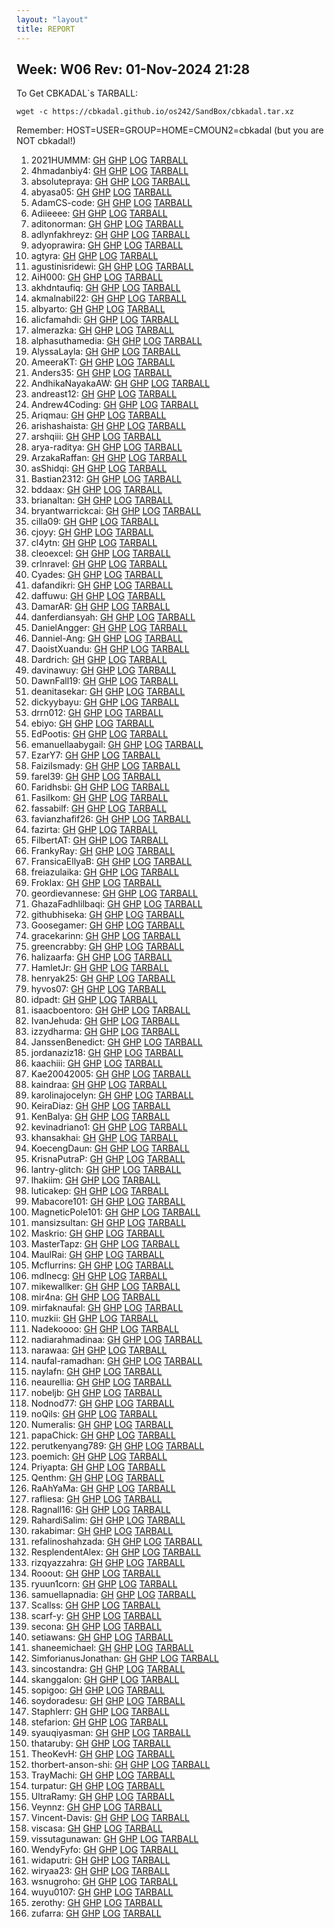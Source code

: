 ```yaml
---
layout: "layout"
title: REPORT
---
```


## Week: W06 Rev: 01-Nov-2024 21:28

To Get CBKADAL`s TARBALL:

```
wget -c https://cbkadal.github.io/os242/SandBox/cbkadal.tar.xz

```


Remember: HOST=USER=GROUP=HOME=CMOUN2=cbkadal (but you are NOT cbkadal!)


001. 2021HUMMM: [GH](https://github.com/2021HUMMM/os242/) [GHP](https://2021HUMMM.github.io/os242/) [LOG](https://2021HUMMM.github.io/os242/TXT/mylog.txt) [TARBALL](2021HUMMM.tar.xz.txt)<br>
002. 4hmadanbiy4: [GH](https://github.com/4hmadanbiy4/os242/) [GHP](https://4hmadanbiy4.github.io/os242/) [LOG](https://4hmadanbiy4.github.io/os242/TXT/mylog.txt) [TARBALL](4hmadanbiy4.tar.xz.txt)<br>
003. absolutepraya: [GH](https://github.com/absolutepraya/os242/) [GHP](https://absolutepraya.github.io/os242/) [LOG](https://absolutepraya.github.io/os242/TXT/mylog.txt) [TARBALL](absolutepraya.tar.xz.txt)<br>
004. abyasa05: [GH](https://github.com/abyasa05/os242/) [GHP](https://abyasa05.github.io/os242/) [LOG](https://abyasa05.github.io/os242/TXT/mylog.txt) [TARBALL](abyasa05.tar.xz.txt)<br>
005. AdamCS-code: [GH](https://github.com/AdamCS-code/os242/) [GHP](https://AdamCS-code.github.io/os242/) [LOG](https://AdamCS-code.github.io/os242/TXT/mylog.txt) [TARBALL](AdamCS-code.tar.xz.txt)<br>
006. Adiieeee: [GH](https://github.com/Adiieeee/os242/) [GHP](https://Adiieeee.github.io/os242/) [LOG](https://Adiieeee.github.io/os242/TXT/mylog.txt) [TARBALL](Adiieeee.tar.xz.txt)<br>
007. aditonorman: [GH](https://github.com/aditonorman/os242/) [GHP](https://aditonorman.github.io/os242/) [LOG](https://aditonorman.github.io/os242/TXT/mylog.txt) [TARBALL](aditonorman.tar.xz.txt)<br>
008. adlynfakhreyz: [GH](https://github.com/adlynfakhreyz/os242/) [GHP](https://adlynfakhreyz.github.io/os242/) [LOG](https://adlynfakhreyz.github.io/os242/TXT/mylog.txt) [TARBALL](adlynfakhreyz.tar.xz.txt)<br>
009. adyoprawira: [GH](https://github.com/adyoprawira/os242/) [GHP](https://adyoprawira.github.io/os242/) [LOG](https://adyoprawira.github.io/os242/TXT/mylog.txt) [TARBALL](adyoprawira.tar.xz.txt)<br>
010. agtyra: [GH](https://github.com/agtyra/os242/) [GHP](https://agtyra.github.io/os242/) [LOG](https://agtyra.github.io/os242/TXT/mylog.txt) [TARBALL](agtyra.tar.xz.txt)<br>
011. agustinisridewi: [GH](https://github.com/agustinisridewi/os242/) [GHP](https://agustinisridewi.github.io/os242/) [LOG](https://agustinisridewi.github.io/os242/TXT/mylog.txt) [TARBALL](agustinisridewi.tar.xz.txt)<br>
012. AiH000: [GH](https://github.com/AiH000/os242/) [GHP](https://AiH000.github.io/os242/) [LOG](https://AiH000.github.io/os242/TXT/mylog.txt) [TARBALL](AiH000.tar.xz.txt)<br>
013. akhdntaufiq: [GH](https://github.com/akhdntaufiq/os242/) [GHP](https://akhdntaufiq.github.io/os242/) [LOG](https://akhdntaufiq.github.io/os242/TXT/mylog.txt) [TARBALL](akhdntaufiq.tar.xz.txt)<br>
014. akmalnabil22: [GH](https://github.com/akmalnabil22/os242/) [GHP](https://akmalnabil22.github.io/os242/) [LOG](https://akmalnabil22.github.io/os242/TXT/mylog.txt) [TARBALL](akmalnabil22.tar.xz.txt)<br>
015. albyarto: [GH](https://github.com/albyarto/os242/) [GHP](https://albyarto.github.io/os242/) [LOG](https://albyarto.github.io/os242/TXT/mylog.txt) [TARBALL](albyarto.tar.xz.txt)<br>
016. alicfamahdi: [GH](https://github.com/alicfamahdi/os242/) [GHP](https://alicfamahdi.github.io/os242/) [LOG](https://alicfamahdi.github.io/os242/TXT/mylog.txt) [TARBALL](alicfamahdi.tar.xz.txt)<br>
017. almerazka: [GH](https://github.com/almerazka/os242/) [GHP](https://almerazka.github.io/os242/) [LOG](https://almerazka.github.io/os242/TXT/mylog.txt) [TARBALL](almerazka.tar.xz.txt)<br>
018. alphasuthamedia: [GH](https://github.com/alphasuthamedia/os242/) [GHP](https://alphasuthamedia.github.io/os242/) [LOG](https://alphasuthamedia.github.io/os242/TXT/mylog.txt) [TARBALL](alphasuthamedia.tar.xz.txt)<br>
019. AlyssaLayla: [GH](https://github.com/AlyssaLayla/os242/) [GHP](https://AlyssaLayla.github.io/os242/) [LOG](https://AlyssaLayla.github.io/os242/TXT/mylog.txt) [TARBALL](AlyssaLayla.tar.xz.txt)<br>
020. AmeeraKT: [GH](https://github.com/AmeeraKT/os242/) [GHP](https://AmeeraKT.github.io/os242/) [LOG](https://AmeeraKT.github.io/os242/TXT/mylog.txt) [TARBALL](AmeeraKT.tar.xz.txt)<br>
021. Anders35: [GH](https://github.com/Anders35/os242/) [GHP](https://Anders35.github.io/os242/) [LOG](https://Anders35.github.io/os242/TXT/mylog.txt) [TARBALL](Anders35.tar.xz.txt)<br>
022. AndhikaNayakaAW: [GH](https://github.com/AndhikaNayakaAW/os242/) [GHP](https://AndhikaNayakaAW.github.io/os242/) [LOG](https://AndhikaNayakaAW.github.io/os242/TXT/mylog.txt) [TARBALL](AndhikaNayakaAW.tar.xz.txt)<br>
023. andreast12: [GH](https://github.com/andreast12/os242/) [GHP](https://andreast12.github.io/os242/) [LOG](https://andreast12.github.io/os242/TXT/mylog.txt) [TARBALL](andreast12.tar.xz.txt)<br>
024. Andrew4Coding: [GH](https://github.com/Andrew4Coding/os242/) [GHP](https://Andrew4Coding.github.io/os242/) [LOG](https://Andrew4Coding.github.io/os242/TXT/mylog.txt) [TARBALL](Andrew4Coding.tar.xz.txt)<br>
025. Ariqmau: [GH](https://github.com/Ariqmau/os242/) [GHP](https://Ariqmau.github.io/os242/) [LOG](https://Ariqmau.github.io/os242/TXT/mylog.txt) [TARBALL](Ariqmau.tar.xz.txt)<br>
026. arishashaista: [GH](https://github.com/arishashaista/os242/) [GHP](https://arishashaista.github.io/os242/) [LOG](https://arishashaista.github.io/os242/TXT/mylog.txt) [TARBALL](arishashaista.tar.xz.txt)<br>
027. arshqiii: [GH](https://github.com/arshqiii/os242/) [GHP](https://arshqiii.github.io/os242/) [LOG](https://arshqiii.github.io/os242/TXT/mylog.txt) [TARBALL](arshqiii.tar.xz.txt)<br>
028. arya-raditya: [GH](https://github.com/arya-raditya/os242/) [GHP](https://arya-raditya.github.io/os242/) [LOG](https://arya-raditya.github.io/os242/TXT/mylog.txt) [TARBALL](arya-raditya.tar.xz.txt)<br>
029. ArzakaRaffan: [GH](https://github.com/ArzakaRaffan/os242/) [GHP](https://ArzakaRaffan.github.io/os242/) [LOG](https://ArzakaRaffan.github.io/os242/TXT/mylog.txt) [TARBALL](ArzakaRaffan.tar.xz.txt)<br>
030. asShidqi: [GH](https://github.com/asShidqi/os242/) [GHP](https://asShidqi.github.io/os242/) [LOG](https://asShidqi.github.io/os242/TXT/mylog.txt) [TARBALL](asShidqi.tar.xz.txt)<br>
031. Bastian2312: [GH](https://github.com/Bastian2312/os242/) [GHP](https://Bastian2312.github.io/os242/) [LOG](https://Bastian2312.github.io/os242/TXT/mylog.txt) [TARBALL](Bastian2312.tar.xz.txt)<br>
032. bddaax: [GH](https://github.com/bddaax/os242/) [GHP](https://bddaax.github.io/os242/) [LOG](https://bddaax.github.io/os242/TXT/mylog.txt) [TARBALL](bddaax.tar.xz.txt)<br>
033. brianaltan: [GH](https://github.com/brianaltan/os242/) [GHP](https://brianaltan.github.io/os242/) [LOG](https://brianaltan.github.io/os242/TXT/mylog.txt) [TARBALL](brianaltan.tar.xz.txt)<br>
034. bryantwarrickcai: [GH](https://github.com/bryantwarrickcai/os242/) [GHP](https://bryantwarrickcai.github.io/os242/) [LOG](https://bryantwarrickcai.github.io/os242/TXT/mylog.txt) [TARBALL](bryantwarrickcai.tar.xz.txt)<br>
035. cilla09: [GH](https://github.com/cilla09/os242/) [GHP](https://cilla09.github.io/os242/) [LOG](https://cilla09.github.io/os242/TXT/mylog.txt) [TARBALL](cilla09.tar.xz.txt)<br>
036. cjoyy: [GH](https://github.com/cjoyy/os242/) [GHP](https://cjoyy.github.io/os242/) [LOG](https://cjoyy.github.io/os242/TXT/mylog.txt) [TARBALL](cjoyy.tar.xz.txt)<br>
037. cl4ytn: [GH](https://github.com/cl4ytn/os242/) [GHP](https://cl4ytn.github.io/os242/) [LOG](https://cl4ytn.github.io/os242/TXT/mylog.txt) [TARBALL](cl4ytn.tar.xz.txt)<br>
038. cleoexcel: [GH](https://github.com/cleoexcel/os242/) [GHP](https://cleoexcel.github.io/os242/) [LOG](https://cleoexcel.github.io/os242/TXT/mylog.txt) [TARBALL](cleoexcel.tar.xz.txt)<br>
039. crlnravel: [GH](https://github.com/crlnravel/os242/) [GHP](https://crlnravel.github.io/os242/) [LOG](https://crlnravel.github.io/os242/TXT/mylog.txt) [TARBALL](crlnravel.tar.xz.txt)<br>
040. Cyades: [GH](https://github.com/Cyades/os242/) [GHP](https://Cyades.github.io/os242/) [LOG](https://Cyades.github.io/os242/TXT/mylog.txt) [TARBALL](Cyades.tar.xz.txt)<br>
041. dafandikri: [GH](https://github.com/dafandikri/os242/) [GHP](https://dafandikri.github.io/os242/) [LOG](https://dafandikri.github.io/os242/TXT/mylog.txt) [TARBALL](dafandikri.tar.xz.txt)<br>
042. daffuwu: [GH](https://github.com/daffuwu/os242/) [GHP](https://daffuwu.github.io/os242/) [LOG](https://daffuwu.github.io/os242/TXT/mylog.txt) [TARBALL](daffuwu.tar.xz.txt)<br>
043. DamarAR: [GH](https://github.com/DamarAR/os242/) [GHP](https://DamarAR.github.io/os242/) [LOG](https://DamarAR.github.io/os242/TXT/mylog.txt) [TARBALL](DamarAR.tar.xz.txt)<br>
044. danferdiansyah: [GH](https://github.com/danferdiansyah/os242/) [GHP](https://danferdiansyah.github.io/os242/) [LOG](https://danferdiansyah.github.io/os242/TXT/mylog.txt) [TARBALL](danferdiansyah.tar.xz.txt)<br>
045. DanielAngger: [GH](https://github.com/DanielAngger/os242/) [GHP](https://DanielAngger.github.io/os242/) [LOG](https://DanielAngger.github.io/os242/TXT/mylog.txt) [TARBALL](DanielAngger.tar.xz.txt)<br>
046. Danniel-Ang: [GH](https://github.com/Danniel-Ang/os242/) [GHP](https://Danniel-Ang.github.io/os242/) [LOG](https://Danniel-Ang.github.io/os242/TXT/mylog.txt) [TARBALL](Danniel-Ang.tar.xz.txt)<br>
047. DaoistXuandu: [GH](https://github.com/DaoistXuandu/os242/) [GHP](https://DaoistXuandu.github.io/os242/) [LOG](https://DaoistXuandu.github.io/os242/TXT/mylog.txt) [TARBALL](DaoistXuandu.tar.xz.txt)<br>
048. Dardrich: [GH](https://github.com/Dardrich/os242/) [GHP](https://Dardrich.github.io/os242/) [LOG](https://Dardrich.github.io/os242/TXT/mylog.txt) [TARBALL](Dardrich.tar.xz.txt)<br>
049. davinawuy: [GH](https://github.com/davinawuy/os242/) [GHP](https://davinawuy.github.io/os242/) [LOG](https://davinawuy.github.io/os242/TXT/mylog.txt) [TARBALL](davinawuy.tar.xz.txt)<br>
050. DawnFall19: [GH](https://github.com/DawnFall19/os242/) [GHP](https://DawnFall19.github.io/os242/) [LOG](https://DawnFall19.github.io/os242/TXT/mylog.txt) [TARBALL](DawnFall19.tar.xz.txt)<br>
051. deanitasekar: [GH](https://github.com/deanitasekar/os242/) [GHP](https://deanitasekar.github.io/os242/) [LOG](https://deanitasekar.github.io/os242/TXT/mylog.txt) [TARBALL](deanitasekar.tar.xz.txt)<br>
052. dickyybayu: [GH](https://github.com/dickyybayu/os242/) [GHP](https://dickyybayu.github.io/os242/) [LOG](https://dickyybayu.github.io/os242/TXT/mylog.txt) [TARBALL](dickyybayu.tar.xz.txt)<br>
053. drrn012: [GH](https://github.com/drrn012/os242/) [GHP](https://drrn012.github.io/os242/) [LOG](https://drrn012.github.io/os242/TXT/mylog.txt) [TARBALL](drrn012.tar.xz.txt)<br>
054. ebiyo: [GH](https://github.com/ebiyo/os242/) [GHP](https://ebiyo.github.io/os242/) [LOG](https://ebiyo.github.io/os242/TXT/mylog.txt) [TARBALL](ebiyo.tar.xz.txt)<br>
055. EdPootis: [GH](https://github.com/EdPootis/os242/) [GHP](https://EdPootis.github.io/os242/) [LOG](https://EdPootis.github.io/os242/TXT/mylog.txt) [TARBALL](EdPootis.tar.xz.txt)<br>
056. emanuellaabygail: [GH](https://github.com/emanuellaabygail/os242/) [GHP](https://emanuellaabygail.github.io/os242/) [LOG](https://emanuellaabygail.github.io/os242/TXT/mylog.txt) [TARBALL](emanuellaabygail.tar.xz.txt)<br>
057. EzarY7: [GH](https://github.com/EzarY7/os242/) [GHP](https://EzarY7.github.io/os242/) [LOG](https://EzarY7.github.io/os242/TXT/mylog.txt) [TARBALL](EzarY7.tar.xz.txt)<br>
058. FaiziIsmady: [GH](https://github.com/FaiziIsmady/os242/) [GHP](https://FaiziIsmady.github.io/os242/) [LOG](https://FaiziIsmady.github.io/os242/TXT/mylog.txt) [TARBALL](FaiziIsmady.tar.xz.txt)<br>
059. farel39: [GH](https://github.com/farel39/os242/) [GHP](https://farel39.github.io/os242/) [LOG](https://farel39.github.io/os242/TXT/mylog.txt) [TARBALL](farel39.tar.xz.txt)<br>
060. Faridhsbi: [GH](https://github.com/Faridhsbi/os242/) [GHP](https://Faridhsbi.github.io/os242/) [LOG](https://Faridhsbi.github.io/os242/TXT/mylog.txt) [TARBALL](Faridhsbi.tar.xz.txt)<br>
061. FasiIkom: [GH](https://github.com/FasiIkom/os242/) [GHP](https://FasiIkom.github.io/os242/) [LOG](https://FasiIkom.github.io/os242/TXT/mylog.txt) [TARBALL](FasiIkom.tar.xz.txt)<br>
062. fassabilf: [GH](https://github.com/fassabilf/os242/) [GHP](https://fassabilf.github.io/os242/) [LOG](https://fassabilf.github.io/os242/TXT/mylog.txt) [TARBALL](fassabilf.tar.xz.txt)<br>
063. favianzhafif26: [GH](https://github.com/favianzhafif26/os242/) [GHP](https://favianzhafif26.github.io/os242/) [LOG](https://favianzhafif26.github.io/os242/TXT/mylog.txt) [TARBALL](favianzhafif26.tar.xz.txt)<br>
064. fazirta: [GH](https://github.com/fazirta/os242/) [GHP](https://fazirta.github.io/os242/) [LOG](https://fazirta.github.io/os242/TXT/mylog.txt) [TARBALL](fazirta.tar.xz.txt)<br>
065. FilbertAT: [GH](https://github.com/FilbertAT/os242/) [GHP](https://FilbertAT.github.io/os242/) [LOG](https://FilbertAT.github.io/os242/TXT/mylog.txt) [TARBALL](FilbertAT.tar.xz.txt)<br>
066. FrankyRay: [GH](https://github.com/FrankyRay/os242/) [GHP](https://FrankyRay.github.io/os242/) [LOG](https://FrankyRay.github.io/os242/TXT/mylog.txt) [TARBALL](FrankyRay.tar.xz.txt)<br>
067. FransicaEllyaB: [GH](https://github.com/FransicaEllyaB/os242/) [GHP](https://FransicaEllyaB.github.io/os242/) [LOG](https://FransicaEllyaB.github.io/os242/TXT/mylog.txt) [TARBALL](FransicaEllyaB.tar.xz.txt)<br>
068. freiazulaika: [GH](https://github.com/freiazulaika/os242/) [GHP](https://freiazulaika.github.io/os242/) [LOG](https://freiazulaika.github.io/os242/TXT/mylog.txt) [TARBALL](freiazulaika.tar.xz.txt)<br>
069. Froklax: [GH](https://github.com/Froklax/os242/) [GHP](https://Froklax.github.io/os242/) [LOG](https://Froklax.github.io/os242/TXT/mylog.txt) [TARBALL](Froklax.tar.xz.txt)<br>
070. geordievannese: [GH](https://github.com/geordievannese/os242/) [GHP](https://geordievannese.github.io/os242/) [LOG](https://geordievannese.github.io/os242/TXT/mylog.txt) [TARBALL](geordievannese.tar.xz.txt)<br>
071. GhazaFadhlilbaqi: [GH](https://github.com/GhazaFadhlilbaqi/os242/) [GHP](https://GhazaFadhlilbaqi.github.io/os242/) [LOG](https://GhazaFadhlilbaqi.github.io/os242/TXT/mylog.txt) [TARBALL](GhazaFadhlilbaqi.tar.xz.txt)<br>
072. githubhiseka: [GH](https://github.com/githubhiseka/os242/) [GHP](https://githubhiseka.github.io/os242/) [LOG](https://githubhiseka.github.io/os242/TXT/mylog.txt) [TARBALL](githubhiseka.tar.xz.txt)<br>
073. Goosegamer: [GH](https://github.com/Goosegamer/os242/) [GHP](https://Goosegamer.github.io/os242/) [LOG](https://Goosegamer.github.io/os242/TXT/mylog.txt) [TARBALL](Goosegamer.tar.xz.txt)<br>
074. gracekarinn: [GH](https://github.com/gracekarinn/os242/) [GHP](https://gracekarinn.github.io/os242/) [LOG](https://gracekarinn.github.io/os242/TXT/mylog.txt) [TARBALL](gracekarinn.tar.xz.txt)<br>
075. greencrabby: [GH](https://github.com/greencrabby/os242/) [GHP](https://greencrabby.github.io/os242/) [LOG](https://greencrabby.github.io/os242/TXT/mylog.txt) [TARBALL](greencrabby.tar.xz.txt)<br>
076. halizaarfa: [GH](https://github.com/halizaarfa/os242/) [GHP](https://halizaarfa.github.io/os242/) [LOG](https://halizaarfa.github.io/os242/TXT/mylog.txt) [TARBALL](halizaarfa.tar.xz.txt)<br>
077. HamletJr: [GH](https://github.com/HamletJr/os242/) [GHP](https://HamletJr.github.io/os242/) [LOG](https://HamletJr.github.io/os242/TXT/mylog.txt) [TARBALL](HamletJr.tar.xz.txt)<br>
078. henryak25: [GH](https://github.com/henryak25/os242/) [GHP](https://henryak25.github.io/os242/) [LOG](https://henryak25.github.io/os242/TXT/mylog.txt) [TARBALL](henryak25.tar.xz.txt)<br>
079. hyvos07: [GH](https://github.com/hyvos07/os242/) [GHP](https://hyvos07.github.io/os242/) [LOG](https://hyvos07.github.io/os242/TXT/mylog.txt) [TARBALL](hyvos07.tar.xz.txt)<br>
080. idpadt: [GH](https://github.com/idpadt/os242/) [GHP](https://idpadt.github.io/os242/) [LOG](https://idpadt.github.io/os242/TXT/mylog.txt) [TARBALL](idpadt.tar.xz.txt)<br>
081. isaacboentoro: [GH](https://github.com/isaacboentoro/os242/) [GHP](https://isaacboentoro.github.io/os242/) [LOG](https://isaacboentoro.github.io/os242/TXT/mylog.txt) [TARBALL](isaacboentoro.tar.xz.txt)<br>
082. IvanJehuda: [GH](https://github.com/IvanJehuda/os242/) [GHP](https://IvanJehuda.github.io/os242/) [LOG](https://IvanJehuda.github.io/os242/TXT/mylog.txt) [TARBALL](IvanJehuda.tar.xz.txt)<br>
083. izzydharma: [GH](https://github.com/izzydharma/os242/) [GHP](https://izzydharma.github.io/os242/) [LOG](https://izzydharma.github.io/os242/TXT/mylog.txt) [TARBALL](izzydharma.tar.xz.txt)<br>
084. JanssenBenedict: [GH](https://github.com/JanssenBenedict/os242/) [GHP](https://JanssenBenedict.github.io/os242/) [LOG](https://JanssenBenedict.github.io/os242/TXT/mylog.txt) [TARBALL](JanssenBenedict.tar.xz.txt)<br>
085. jordanaziz18: [GH](https://github.com/jordanaziz18/os242/) [GHP](https://jordanaziz18.github.io/os242/) [LOG](https://jordanaziz18.github.io/os242/TXT/mylog.txt) [TARBALL](jordanaziz18.tar.xz.txt)<br>
086. kaachiii: [GH](https://github.com/kaachiii/os242/) [GHP](https://kaachiii.github.io/os242/) [LOG](https://kaachiii.github.io/os242/TXT/mylog.txt) [TARBALL](kaachiii.tar.xz.txt)<br>
087. Kae20042005: [GH](https://github.com/Kae20042005/os242/) [GHP](https://Kae20042005.github.io/os242/) [LOG](https://Kae20042005.github.io/os242/TXT/mylog.txt) [TARBALL](Kae20042005.tar.xz.txt)<br>
088. kaindraa: [GH](https://github.com/kaindraa/os242/) [GHP](https://kaindraa.github.io/os242/) [LOG](https://kaindraa.github.io/os242/TXT/mylog.txt) [TARBALL](kaindraa.tar.xz.txt)<br>
089. karolinajocelyn: [GH](https://github.com/karolinajocelyn/os242/) [GHP](https://karolinajocelyn.github.io/os242/) [LOG](https://karolinajocelyn.github.io/os242/TXT/mylog.txt) [TARBALL](karolinajocelyn.tar.xz.txt)<br>
090. KeiraDiaz: [GH](https://github.com/KeiraDiaz/os242/) [GHP](https://KeiraDiaz.github.io/os242/) [LOG](https://KeiraDiaz.github.io/os242/TXT/mylog.txt) [TARBALL](KeiraDiaz.tar.xz.txt)<br>
091. KenBalya: [GH](https://github.com/KenBalya/os242/) [GHP](https://KenBalya.github.io/os242/) [LOG](https://KenBalya.github.io/os242/TXT/mylog.txt) [TARBALL](KenBalya.tar.xz.txt)<br>
092. kevinadriano1: [GH](https://github.com/kevinadriano1/os242/) [GHP](https://kevinadriano1.github.io/os242/) [LOG](https://kevinadriano1.github.io/os242/TXT/mylog.txt) [TARBALL](kevinadriano1.tar.xz.txt)<br>
093. khansakhai: [GH](https://github.com/khansakhai/os242/) [GHP](https://khansakhai.github.io/os242/) [LOG](https://khansakhai.github.io/os242/TXT/mylog.txt) [TARBALL](khansakhai.tar.xz.txt)<br>
094. KoecengDaun: [GH](https://github.com/KoecengDaun/os242/) [GHP](https://KoecengDaun.github.io/os242/) [LOG](https://KoecengDaun.github.io/os242/TXT/mylog.txt) [TARBALL](KoecengDaun.tar.xz.txt)<br>
095. KrisnaPutraP: [GH](https://github.com/KrisnaPutraP/os242/) [GHP](https://KrisnaPutraP.github.io/os242/) [LOG](https://KrisnaPutraP.github.io/os242/TXT/mylog.txt) [TARBALL](KrisnaPutraP.tar.xz.txt)<br>
096. lantry-glitch: [GH](https://github.com/lantry-glitch/os242/) [GHP](https://lantry-glitch.github.io/os242/) [LOG](https://lantry-glitch.github.io/os242/TXT/mylog.txt) [TARBALL](lantry-glitch.tar.xz.txt)<br>
097. lhakiim: [GH](https://github.com/lhakiim/os242/) [GHP](https://lhakiim.github.io/os242/) [LOG](https://lhakiim.github.io/os242/TXT/mylog.txt) [TARBALL](lhakiim.tar.xz.txt)<br>
098. luticakep: [GH](https://github.com/luticakep/os242/) [GHP](https://luticakep.github.io/os242/) [LOG](https://luticakep.github.io/os242/TXT/mylog.txt) [TARBALL](luticakep.tar.xz.txt)<br>
099. Mabacore101: [GH](https://github.com/Mabacore101/os242/) [GHP](https://Mabacore101.github.io/os242/) [LOG](https://Mabacore101.github.io/os242/TXT/mylog.txt) [TARBALL](Mabacore101.tar.xz.txt)<br>
100. MagneticPole101: [GH](https://github.com/MagneticPole101/os242/) [GHP](https://MagneticPole101.github.io/os242/) [LOG](https://MagneticPole101.github.io/os242/TXT/mylog.txt) [TARBALL](MagneticPole101.tar.xz.txt)<br>
101. mansizsultan: [GH](https://github.com/mansizsultan/os242/) [GHP](https://mansizsultan.github.io/os242/) [LOG](https://mansizsultan.github.io/os242/TXT/mylog.txt) [TARBALL](mansizsultan.tar.xz.txt)<br>
102. Maskrio: [GH](https://github.com/Maskrio/os242/) [GHP](https://Maskrio.github.io/os242/) [LOG](https://Maskrio.github.io/os242/TXT/mylog.txt) [TARBALL](Maskrio.tar.xz.txt)<br>
103. MasterTapz: [GH](https://github.com/MasterTapz/os242/) [GHP](https://MasterTapz.github.io/os242/) [LOG](https://MasterTapz.github.io/os242/TXT/mylog.txt) [TARBALL](MasterTapz.tar.xz.txt)<br>
104. MaulRai: [GH](https://github.com/MaulRai/os242/) [GHP](https://MaulRai.github.io/os242/) [LOG](https://MaulRai.github.io/os242/TXT/mylog.txt) [TARBALL](MaulRai.tar.xz.txt)<br>
105. Mcflurrins: [GH](https://github.com/Mcflurrins/os242/) [GHP](https://Mcflurrins.github.io/os242/) [LOG](https://Mcflurrins.github.io/os242/TXT/mylog.txt) [TARBALL](Mcflurrins.tar.xz.txt)<br>
106. mdlnecg: [GH](https://github.com/mdlnecg/os242/) [GHP](https://mdlnecg.github.io/os242/) [LOG](https://mdlnecg.github.io/os242/TXT/mylog.txt) [TARBALL](mdlnecg.tar.xz.txt)<br>
107. mikewallker: [GH](https://github.com/mikewallker/os242/) [GHP](https://mikewallker.github.io/os242/) [LOG](https://mikewallker.github.io/os242/TXT/mylog.txt) [TARBALL](mikewallker.tar.xz.txt)<br>
108. mir4na: [GH](https://github.com/mir4na/os242/) [GHP](https://mir4na.github.io/os242/) [LOG](https://mir4na.github.io/os242/TXT/mylog.txt) [TARBALL](mir4na.tar.xz.txt)<br>
109. mirfaknaufal: [GH](https://github.com/mirfaknaufal/os242/) [GHP](https://mirfaknaufal.github.io/os242/) [LOG](https://mirfaknaufal.github.io/os242/TXT/mylog.txt) [TARBALL](mirfaknaufal.tar.xz.txt)<br>
110. muzkii: [GH](https://github.com/muzkii/os242/) [GHP](https://muzkii.github.io/os242/) [LOG](https://muzkii.github.io/os242/TXT/mylog.txt) [TARBALL](muzkii.tar.xz.txt)<br>
111. Nadekoooo: [GH](https://github.com/Nadekoooo/os242/) [GHP](https://Nadekoooo.github.io/os242/) [LOG](https://Nadekoooo.github.io/os242/TXT/mylog.txt) [TARBALL](Nadekoooo.tar.xz.txt)<br>
112. nadiarahmadinaa: [GH](https://github.com/nadiarahmadinaa/os242/) [GHP](https://nadiarahmadinaa.github.io/os242/) [LOG](https://nadiarahmadinaa.github.io/os242/TXT/mylog.txt) [TARBALL](nadiarahmadinaa.tar.xz.txt)<br>
113. narawaa: [GH](https://github.com/narawaa/os242/) [GHP](https://narawaa.github.io/os242/) [LOG](https://narawaa.github.io/os242/TXT/mylog.txt) [TARBALL](narawaa.tar.xz.txt)<br>
114. naufal-ramadhan: [GH](https://github.com/naufal-ramadhan/os242/) [GHP](https://naufal-ramadhan.github.io/os242/) [LOG](https://naufal-ramadhan.github.io/os242/TXT/mylog.txt) [TARBALL](naufal-ramadhan.tar.xz.txt)<br>
115. naylafn: [GH](https://github.com/naylafn/os242/) [GHP](https://naylafn.github.io/os242/) [LOG](https://naylafn.github.io/os242/TXT/mylog.txt) [TARBALL](naylafn.tar.xz.txt)<br>
116. neaurellia: [GH](https://github.com/neaurellia/os242/) [GHP](https://neaurellia.github.io/os242/) [LOG](https://neaurellia.github.io/os242/TXT/mylog.txt) [TARBALL](neaurellia.tar.xz.txt)<br>
117. nobeljb: [GH](https://github.com/nobeljb/os242/) [GHP](https://nobeljb.github.io/os242/) [LOG](https://nobeljb.github.io/os242/TXT/mylog.txt) [TARBALL](nobeljb.tar.xz.txt)<br>
118. Nodnod77: [GH](https://github.com/Nodnod77/os242/) [GHP](https://Nodnod77.github.io/os242/) [LOG](https://Nodnod77.github.io/os242/TXT/mylog.txt) [TARBALL](Nodnod77.tar.xz.txt)<br>
119. noQils: [GH](https://github.com/noQils/os242/) [GHP](https://noQils.github.io/os242/) [LOG](https://noQils.github.io/os242/TXT/mylog.txt) [TARBALL](noQils.tar.xz.txt)<br>
120. Numeralis: [GH](https://github.com/Numeralis/os242/) [GHP](https://Numeralis.github.io/os242/) [LOG](https://Numeralis.github.io/os242/TXT/mylog.txt) [TARBALL](Numeralis.tar.xz.txt)<br>
121. papaChick: [GH](https://github.com/papaChick/os242/) [GHP](https://papaChick.github.io/os242/) [LOG](https://papaChick.github.io/os242/TXT/mylog.txt) [TARBALL](papaChick.tar.xz.txt)<br>
122. perutkenyang789: [GH](https://github.com/perutkenyang789/os242/) [GHP](https://perutkenyang789.github.io/os242/) [LOG](https://perutkenyang789.github.io/os242/TXT/mylog.txt) [TARBALL](perutkenyang789.tar.xz.txt)<br>
123. poemich: [GH](https://github.com/poemich/os242/) [GHP](https://poemich.github.io/os242/) [LOG](https://poemich.github.io/os242/TXT/mylog.txt) [TARBALL](poemich.tar.xz.txt)<br>
124. Priyapta: [GH](https://github.com/Priyapta/os242/) [GHP](https://Priyapta.github.io/os242/) [LOG](https://Priyapta.github.io/os242/TXT/mylog.txt) [TARBALL](Priyapta.tar.xz.txt)<br>
125. Qenthm: [GH](https://github.com/Qenthm/os242/) [GHP](https://Qenthm.github.io/os242/) [LOG](https://Qenthm.github.io/os242/TXT/mylog.txt) [TARBALL](Qenthm.tar.xz.txt)<br>
126. RaAhYaMa: [GH](https://github.com/RaAhYaMa/os242/) [GHP](https://RaAhYaMa.github.io/os242/) [LOG](https://RaAhYaMa.github.io/os242/TXT/mylog.txt) [TARBALL](RaAhYaMa.tar.xz.txt)<br>
127. rafliesa: [GH](https://github.com/rafliesa/os242/) [GHP](https://rafliesa.github.io/os242/) [LOG](https://rafliesa.github.io/os242/TXT/mylog.txt) [TARBALL](rafliesa.tar.xz.txt)<br>
128. Ragnall16: [GH](https://github.com/Ragnall16/os242/) [GHP](https://Ragnall16.github.io/os242/) [LOG](https://Ragnall16.github.io/os242/TXT/mylog.txt) [TARBALL](Ragnall16.tar.xz.txt)<br>
129. RahardiSalim: [GH](https://github.com/RahardiSalim/os242/) [GHP](https://RahardiSalim.github.io/os242/) [LOG](https://RahardiSalim.github.io/os242/TXT/mylog.txt) [TARBALL](RahardiSalim.tar.xz.txt)<br>
130. rakabimar: [GH](https://github.com/rakabimar/os242/) [GHP](https://rakabimar.github.io/os242/) [LOG](https://rakabimar.github.io/os242/TXT/mylog.txt) [TARBALL](rakabimar.tar.xz.txt)<br>
131. refalinoshahzada: [GH](https://github.com/refalinoshahzada/os242/) [GHP](https://refalinoshahzada.github.io/os242/) [LOG](https://refalinoshahzada.github.io/os242/TXT/mylog.txt) [TARBALL](refalinoshahzada.tar.xz.txt)<br>
132. ResplendentAlex: [GH](https://github.com/ResplendentAlex/os242/) [GHP](https://ResplendentAlex.github.io/os242/) [LOG](https://ResplendentAlex.github.io/os242/TXT/mylog.txt) [TARBALL](ResplendentAlex.tar.xz.txt)<br>
133. rizqyazzahra: [GH](https://github.com/rizqyazzahra/os242/) [GHP](https://rizqyazzahra.github.io/os242/) [LOG](https://rizqyazzahra.github.io/os242/TXT/mylog.txt) [TARBALL](rizqyazzahra.tar.xz.txt)<br>
134. Rooout: [GH](https://github.com/Rooout/os242/) [GHP](https://Rooout.github.io/os242/) [LOG](https://Rooout.github.io/os242/TXT/mylog.txt) [TARBALL](Rooout.tar.xz.txt)<br>
135. ryuun1corn: [GH](https://github.com/ryuun1corn/os242/) [GHP](https://ryuun1corn.github.io/os242/) [LOG](https://ryuun1corn.github.io/os242/TXT/mylog.txt) [TARBALL](ryuun1corn.tar.xz.txt)<br>
136. samuellapnadia: [GH](https://github.com/samuellapnadia/os242/) [GHP](https://samuellapnadia.github.io/os242/) [LOG](https://samuellapnadia.github.io/os242/TXT/mylog.txt) [TARBALL](samuellapnadia.tar.xz.txt)<br>
137. Scallss: [GH](https://github.com/Scallss/os242/) [GHP](https://Scallss.github.io/os242/) [LOG](https://Scallss.github.io/os242/TXT/mylog.txt) [TARBALL](Scallss.tar.xz.txt)<br>
138. scarf-y: [GH](https://github.com/scarf-y/os242/) [GHP](https://scarf-y.github.io/os242/) [LOG](https://scarf-y.github.io/os242/TXT/mylog.txt) [TARBALL](scarf-y.tar.xz.txt)<br>
139. secona: [GH](https://github.com/secona/os242/) [GHP](https://secona.github.io/os242/) [LOG](https://secona.github.io/os242/TXT/mylog.txt) [TARBALL](secona.tar.xz.txt)<br>
140. setiawans: [GH](https://github.com/setiawans/os242/) [GHP](https://setiawans.github.io/os242/) [LOG](https://setiawans.github.io/os242/TXT/mylog.txt) [TARBALL](setiawans.tar.xz.txt)<br>
141. shaneemichael: [GH](https://github.com/shaneemichael/os242/) [GHP](https://shaneemichael.github.io/os242/) [LOG](https://shaneemichael.github.io/os242/TXT/mylog.txt) [TARBALL](shaneemichael.tar.xz.txt)<br>
142. SimforianusJonathan: [GH](https://github.com/SimforianusJonathan/os242/) [GHP](https://SimforianusJonathan.github.io/os242/) [LOG](https://SimforianusJonathan.github.io/os242/TXT/mylog.txt) [TARBALL](SimforianusJonathan.tar.xz.txt)<br>
143. sincostandra: [GH](https://github.com/sincostandra/os242/) [GHP](https://sincostandra.github.io/os242/) [LOG](https://sincostandra.github.io/os242/TXT/mylog.txt) [TARBALL](sincostandra.tar.xz.txt)<br>
144. skanggalon: [GH](https://github.com/skanggalon/os242/) [GHP](https://skanggalon.github.io/os242/) [LOG](https://skanggalon.github.io/os242/TXT/mylog.txt) [TARBALL](skanggalon.tar.xz.txt)<br>
145. sopigoo: [GH](https://github.com/sopigoo/os242/) [GHP](https://sopigoo.github.io/os242/) [LOG](https://sopigoo.github.io/os242/TXT/mylog.txt) [TARBALL](sopigoo.tar.xz.txt)<br>
146. soydoradesu: [GH](https://github.com/soydoradesu/os242/) [GHP](https://soydoradesu.github.io/os242/) [LOG](https://soydoradesu.github.io/os242/TXT/mylog.txt) [TARBALL](soydoradesu.tar.xz.txt)<br>
147. Staphlerr: [GH](https://github.com/Staphlerr/os242/) [GHP](https://Staphlerr.github.io/os242/) [LOG](https://Staphlerr.github.io/os242/TXT/mylog.txt) [TARBALL](Staphlerr.tar.xz.txt)<br>
148. stefarion: [GH](https://github.com/stefarion/os242/) [GHP](https://stefarion.github.io/os242/) [LOG](https://stefarion.github.io/os242/TXT/mylog.txt) [TARBALL](stefarion.tar.xz.txt)<br>
149. syauqiyasman: [GH](https://github.com/syauqiyasman/os242/) [GHP](https://syauqiyasman.github.io/os242/) [LOG](https://syauqiyasman.github.io/os242/TXT/mylog.txt) [TARBALL](syauqiyasman.tar.xz.txt)<br>
150. thataruby: [GH](https://github.com/thataruby/os242/) [GHP](https://thataruby.github.io/os242/) [LOG](https://thataruby.github.io/os242/TXT/mylog.txt) [TARBALL](thataruby.tar.xz.txt)<br>
151. TheoKevH: [GH](https://github.com/TheoKevH/os242/) [GHP](https://TheoKevH.github.io/os242/) [LOG](https://TheoKevH.github.io/os242/TXT/mylog.txt) [TARBALL](TheoKevH.tar.xz.txt)<br>
152. thorbert-anson-shi: [GH](https://github.com/thorbert-anson-shi/os242/) [GHP](https://thorbert-anson-shi.github.io/os242/) [LOG](https://thorbert-anson-shi.github.io/os242/TXT/mylog.txt) [TARBALL](thorbert-anson-shi.tar.xz.txt)<br>
153. TrayMachi: [GH](https://github.com/TrayMachi/os242/) [GHP](https://TrayMachi.github.io/os242/) [LOG](https://TrayMachi.github.io/os242/TXT/mylog.txt) [TARBALL](TrayMachi.tar.xz.txt)<br>
154. turpatur: [GH](https://github.com/turpatur/os242/) [GHP](https://turpatur.github.io/os242/) [LOG](https://turpatur.github.io/os242/TXT/mylog.txt) [TARBALL](turpatur.tar.xz.txt)<br>
155. UltraRamy: [GH](https://github.com/UltraRamy/os242/) [GHP](https://UltraRamy.github.io/os242/) [LOG](https://UltraRamy.github.io/os242/TXT/mylog.txt) [TARBALL](UltraRamy.tar.xz.txt)<br>
156. Veynnz: [GH](https://github.com/Veynnz/os242/) [GHP](https://Veynnz.github.io/os242/) [LOG](https://Veynnz.github.io/os242/TXT/mylog.txt) [TARBALL](Veynnz.tar.xz.txt)<br>
157. Vincent-Davis: [GH](https://github.com/Vincent-Davis/os242/) [GHP](https://Vincent-Davis.github.io/os242/) [LOG](https://Vincent-Davis.github.io/os242/TXT/mylog.txt) [TARBALL](Vincent-Davis.tar.xz.txt)<br>
158. viscasa: [GH](https://github.com/viscasa/os242/) [GHP](https://viscasa.github.io/os242/) [LOG](https://viscasa.github.io/os242/TXT/mylog.txt) [TARBALL](viscasa.tar.xz.txt)<br>
159. vissutagunawan: [GH](https://github.com/vissutagunawan/os242/) [GHP](https://vissutagunawan.github.io/os242/) [LOG](https://vissutagunawan.github.io/os242/TXT/mylog.txt) [TARBALL](vissutagunawan.tar.xz.txt)<br>
160. WendyFyfo: [GH](https://github.com/WendyFyfo/os242/) [GHP](https://WendyFyfo.github.io/os242/) [LOG](https://WendyFyfo.github.io/os242/TXT/mylog.txt) [TARBALL](WendyFyfo.tar.xz.txt)<br>
161. widaputri: [GH](https://github.com/widaputri/os242/) [GHP](https://widaputri.github.io/os242/) [LOG](https://widaputri.github.io/os242/TXT/mylog.txt) [TARBALL](widaputri.tar.xz.txt)<br>
162. wiryaa23: [GH](https://github.com/wiryaa23/os242/) [GHP](https://wiryaa23.github.io/os242/) [LOG](https://wiryaa23.github.io/os242/TXT/mylog.txt) [TARBALL](wiryaa23.tar.xz.txt)<br>
163. wsnugroho: [GH](https://github.com/wsnugroho/os242/) [GHP](https://wsnugroho.github.io/os242/) [LOG](https://wsnugroho.github.io/os242/TXT/mylog.txt) [TARBALL](wsnugroho.tar.xz.txt)<br>
164. wuyu0107: [GH](https://github.com/wuyu0107/os242/) [GHP](https://wuyu0107.github.io/os242/) [LOG](https://wuyu0107.github.io/os242/TXT/mylog.txt) [TARBALL](wuyu0107.tar.xz.txt)<br>
165. zerothy: [GH](https://github.com/zerothy/os242/) [GHP](https://zerothy.github.io/os242/) [LOG](https://zerothy.github.io/os242/TXT/mylog.txt) [TARBALL](zerothy.tar.xz.txt)<br>
166. zufarra: [GH](https://github.com/zufarra/os242/) [GHP](https://zufarra.github.io/os242/) [LOG](https://zufarra.github.io/os242/TXT/mylog.txt) [TARBALL](zufarra.tar.xz.txt)<br>

